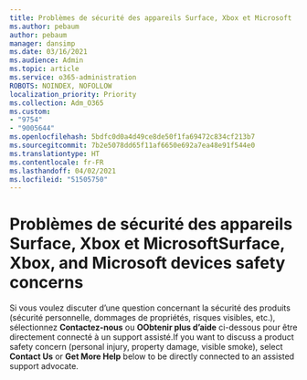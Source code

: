 ```yaml
---
title: Problèmes de sécurité des appareils Surface, Xbox et Microsoft
ms.author: pebaum
author: pebaum
manager: dansimp
ms.date: 03/16/2021
ms.audience: Admin
ms.topic: article
ms.service: o365-administration
ROBOTS: NOINDEX, NOFOLLOW
localization_priority: Priority
ms.collection: Adm_O365
ms.custom:
- "9754"
- "9005644"
ms.openlocfilehash: 5bdfc0d0a4d49ce8de50f1fa69472c834cf213b7
ms.sourcegitcommit: 7b2e5078dd65f11af6650e692a7ea48e91f544e0
ms.translationtype: HT
ms.contentlocale: fr-FR
ms.lasthandoff: 04/02/2021
ms.locfileid: "51505750"
---
```

# <a name="surface-xbox-and-microsoft-devices-safety-concerns"></a><span data-ttu-id="c89fd-102">Problèmes de sécurité des appareils Surface, Xbox et Microsoft</span><span class="sxs-lookup"><span data-stu-id="c89fd-102">Surface, Xbox, and Microsoft devices safety concerns</span></span>

<span data-ttu-id="c89fd-103">Si vous voulez discuter d’une question concernant la sécurité des produits (sécurité personnelle, dommages de propriétés, risques visibles, etc.), sélectionnez **Contactez-nous** ou **OObtenir plus d’aide** ci-dessous pour être directement connecté à un support assisté.</span><span class="sxs-lookup"><span data-stu-id="c89fd-103">If you want to discuss a product safety concern (personal injury, property damage, visible smoke), select **Contact Us** or **Get More Help** below to be directly connected to an assisted support advocate.</span></span>